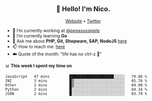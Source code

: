<h2 align="center">👋 Hello! I'm Nico.</h2>
<p align="center">
  <a href="https://gruselhaus.com">Website</a> •
  <a href="https://twitter.com/NicoFinkernagel">Twitter</a>
</p>


- 🔭 I’m currently working at [@pegasusspiele](https://github.com/pegasusspiele)
- 🌱 I’m currently learning **Go**
- 💬 Ask me about **PHP, Git, Shopware, SAP, NodeJS** [here](https://github.com/gruselhaus/gruselhaus/issues)
- 📫 How to reach me: [here](https://github.com/gruselhaus/gruselhaus/issues)
- ☁️ Quote of the month: "life has no ctrl-z 🌴"

📊 **This week I spent my time on**
<!--START_SECTION:waka-->
```text
JavaScript   47 mins         ████████████████████░░░░░   79.86 % 
INI          3 mins          █▒░░░░░░░░░░░░░░░░░░░░░░░   05.76 % 
Other        2 mins          █▒░░░░░░░░░░░░░░░░░░░░░░░   04.90 % 
Python       2 mins          █░░░░░░░░░░░░░░░░░░░░░░░░   04.34 % 
JSON         2 mins          █░░░░░░░░░░░░░░░░░░░░░░░░   03.79 % 
```
<!--END_SECTION:waka-->
